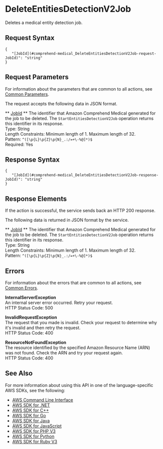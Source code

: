 # DeleteEntitiesDetectionV2Job<a name="API_medical_DeleteEntitiesDetectionV2Job"></a>

Deletes a medical entity detection job\.

## Request Syntax<a name="API_medical_DeleteEntitiesDetectionV2Job_RequestSyntax"></a>

```
{
   "[JobId](#comprehend-medical_DeleteEntitiesDetectionV2Job-request-JobId)": "string"
}
```

## Request Parameters<a name="API_medical_DeleteEntitiesDetectionV2Job_RequestParameters"></a>

For information about the parameters that are common to all actions, see [Common Parameters](CommonParameters.md)\.

The request accepts the following data in JSON format\.

 ** [JobId](#API_medical_DeleteEntitiesDetectionV2Job_RequestSyntax) **   <a name="comprehend-medical_DeleteEntitiesDetectionV2Job-request-JobId"></a>
The identifier that Amazon Comprehend Medical generated for the job to be deleted\. The `StartEntitiesDetectionV2Job` operation returns this identifier in its response\.   
Type: String  
Length Constraints: Minimum length of 1\. Maximum length of 32\.  
Pattern: `^([\p{L}\p{Z}\p{N}_.:/=+\-%@]*)$`   
Required: Yes

## Response Syntax<a name="API_medical_DeleteEntitiesDetectionV2Job_ResponseSyntax"></a>

```
{
   "[JobId](#comprehend-medical_DeleteEntitiesDetectionV2Job-response-JobId)": "string"
}
```

## Response Elements<a name="API_medical_DeleteEntitiesDetectionV2Job_ResponseElements"></a>

If the action is successful, the service sends back an HTTP 200 response\.

The following data is returned in JSON format by the service\.

 ** [JobId](#API_medical_DeleteEntitiesDetectionV2Job_ResponseSyntax) **   <a name="comprehend-medical_DeleteEntitiesDetectionV2Job-response-JobId"></a>
The identifier that Amazon Comprehend Medical generated for the job to be deleted\. The `StartEntitiesDetectionV2Job` operation returns this identifier in its response\.   
Type: String  
Length Constraints: Minimum length of 1\. Maximum length of 32\.  
Pattern: `^([\p{L}\p{Z}\p{N}_.:/=+\-%@]*)$` 

## Errors<a name="API_medical_DeleteEntitiesDetectionV2Job_Errors"></a>

For information about the errors that are common to all actions, see [Common Errors](CommonErrors.md)\.

 **InternalServerException**   
 An internal server error occurred\. Retry your request\.   
HTTP Status Code: 500

 **InvalidRequestException**   
 The request that you made is invalid\. Check your request to determine why it's invalid and then retry the request\.  
HTTP Status Code: 400

 **ResourceNotFoundException**   
The resource identified by the specified Amazon Resource Name \(ARN\) was not found\. Check the ARN and try your request again\.  
HTTP Status Code: 400

## See Also<a name="API_medical_DeleteEntitiesDetectionV2Job_SeeAlso"></a>

For more information about using this API in one of the language\-specific AWS SDKs, see the following:
+  [AWS Command Line Interface](https://docs.aws.amazon.com/goto/aws-cli/comprehendmedical-2018-10-30/DeleteEntitiesDetectionV2Job) 
+  [AWS SDK for \.NET](https://docs.aws.amazon.com/goto/DotNetSDKV3/comprehendmedical-2018-10-30/DeleteEntitiesDetectionV2Job) 
+  [AWS SDK for C\+\+](https://docs.aws.amazon.com/goto/SdkForCpp/comprehendmedical-2018-10-30/DeleteEntitiesDetectionV2Job) 
+  [AWS SDK for Go](https://docs.aws.amazon.com/goto/SdkForGoV1/comprehendmedical-2018-10-30/DeleteEntitiesDetectionV2Job) 
+  [AWS SDK for Java](https://docs.aws.amazon.com/goto/SdkForJava/comprehendmedical-2018-10-30/DeleteEntitiesDetectionV2Job) 
+  [AWS SDK for JavaScript](https://docs.aws.amazon.com/goto/AWSJavaScriptSDK/comprehendmedical-2018-10-30/DeleteEntitiesDetectionV2Job) 
+  [AWS SDK for PHP V3](https://docs.aws.amazon.com/goto/SdkForPHPV3/comprehendmedical-2018-10-30/DeleteEntitiesDetectionV2Job) 
+  [AWS SDK for Python](https://docs.aws.amazon.com/goto/boto3/comprehendmedical-2018-10-30/DeleteEntitiesDetectionV2Job) 
+  [AWS SDK for Ruby V3](https://docs.aws.amazon.com/goto/SdkForRubyV3/comprehendmedical-2018-10-30/DeleteEntitiesDetectionV2Job) 